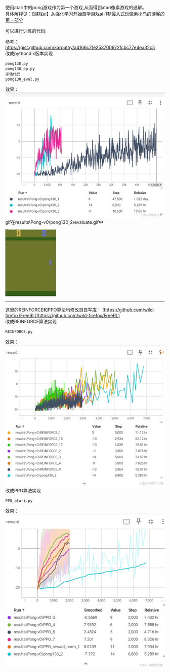 使用atari中的pong游戏作为第一个游戏,从而得到atari像素游戏的通解。  
具体解释见：[【游戏ai】从强化学习开始自学游戏ai-1非侵入式玩像素小鸟的博客的第一部分](https://blog.csdn.net/weixin_56760882/article/details/145848700)


可以进行训练的代码:

参考：https://gist.github.com/karpathy/a4166c7fe253700972fcbc77e4ea32c5   
改成python3.x版本实现
```
pong130.py
pong130_op.py
评估代码
pong130_eval.py
```
效果：  
![alt text](images/image.png)  
gif在results\Pong-v0\pong130_2\evaluate.gif中  

![alt text](https://github.com/wild-firefox/FreeRL_for_play/blob/main/first_game_pong/results/Pong-v0/pong130_2/evaluate.gif)

---
这里的REINFORCE和PPO算法均修改自自写库：  [https://github.com/wild-firefox/FreeRL](https://github.com/wild-firefox/FreeRL)  
改成REINFORCE算法实现 
```
REINFORCE.py
```
效果：  
![alt text](images/image-1.png)  
改成PPO算法实现
```
PPO_atari.py
```
效果：  
![alt text](images/image-2.png)
